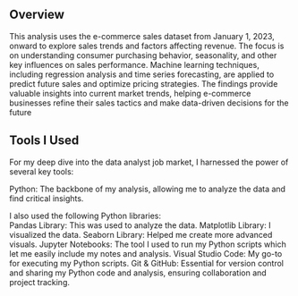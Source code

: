 Overview
--------
This analysis uses the e-commerce sales dataset from January 1, 2023, onward to explore sales trends and factors affecting revenue. The focus is on understanding consumer purchasing behavior, seasonality, and other key influences on sales performance. Machine learning techniques, including regression analysis and time series forecasting, are applied to predict future sales and optimize pricing strategies. The findings provide valuable insights into current market trends, helping e-commerce businesses refine their sales tactics and make data-driven decisions for the future


Tools I Used 
------------
For my deep dive into the data analyst job market, I harnessed the power of several key tools:

Python: The backbone of my analysis, allowing me to analyze the data and find critical insights.

I also used the following Python libraries: <br>
Pandas Library: This was used to analyze the data. 
Matplotlib Library: I visualized the data. 
Seaborn Library: Helped me create more advanced visuals. 
Jupyter Notebooks: The tool I used to run my Python scripts which let me easily include my notes and analysis. 
Visual Studio Code: My go-to for executing my Python scripts. 
Git & GitHub: Essential for version control and sharing my Python code and analysis, ensuring collaboration and project tracking.
